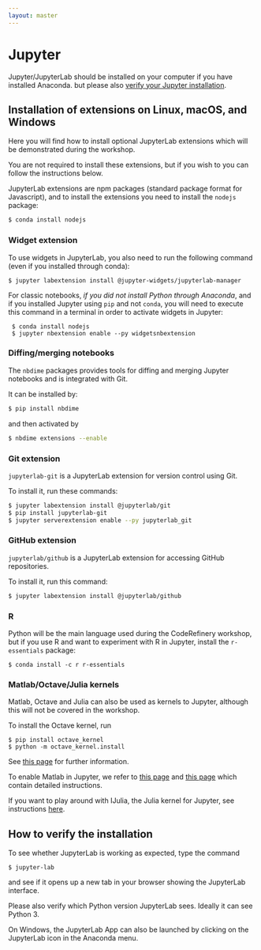 ```yaml
---
layout: master
---
```


# Jupyter

Jupyter/JupyterLab should be installed on your computer if you have installed Anaconda.
but please also [verify your Jupyter installation](#how-to-verify-the-installation).


## Installation of extensions on Linux, macOS, and Windows

Here you will find how to install optional JupyterLab extensions which will be demonstrated
during the workshop.

You are not required to install these extensions, 
but if you wish to you can follow the instructions below.

JupyterLab extensions are npm packages (standard package format for Javascript), 
and to install the extensions you need to install the `nodejs` package:

```bash
$ conda install nodejs
```

### Widget extension

To use widgets in JupyterLab, you also need to run the following
command (even if you installed through conda):

```shell
$ jupyter labextension install @jupyter-widgets/jupyterlab-manager
```

For classic notebooks, *if you did not install Python through Anaconda*, and if you installed Jupyter
using `pip` and not `conda`, you will need to execute this command in a terminal in order to
activate widgets in Jupyter:

```shell
 $ conda install nodejs
 $ jupyter nbextension enable --py widgetsnbextension
```


### Diffing/merging notebooks

The `nbdime` packages provides tools for diffing and merging Jupyter notebooks 
and is integrated with Git.

It can be installed by:
```bash
$ pip install nbdime
```
and then activated by
```bash
$ nbdime extensions --enable
```

### Git extension

`jupyterlab-git` is a JupyterLab extension for version control using Git.  

To install it, run these commands:
```bash
$ jupyter labextension install @jupyterlab/git
$ pip install jupyterlab-git
$ jupyter serverextension enable --py jupyterlab_git
```

### GitHub extension

`jupyterlab/github` is a JupyterLab extension for accessing GitHub repositories.

To install it, run this command:
```bash
$ jupyter labextension install @jupyterlab/github
```

### R

Python will be the main language used during the CodeRefinery workshop, but if
you use R and want to experiment with R in Jupyter, install the
`r-essentials` package:

```shell
$ conda install -c r r-essentials
```

### Matlab/Octave/Julia kernels

Matlab, Octave and Julia can also be used as kernels to Jupyter, 
although this will not be covered in the workshop.

To install the Octave kernel, run

```shell
$ pip install octave_kernel
$ python -m octave_kernel.install
```

See [this page](https://github.com/Calysto/octave_kernel) for further information.

To enable Matlab in Jupyter, we refer to [this page](https://anneurai.net/2015/11/12/matlab-based-ipython-notebooks/) and [this page](https://w01f359.wordpress.com/2016/10/09/matlab-notebook/) which contain detailed instructions. 

If you want to play around with IJulia, the Julia kernel for Jupyter, see instructions [here](https://github.com/JuliaLang/IJulia.jl).


## How to verify the installation

To see whether JupyterLab is working as expected, type the command

```shell
$ jupyter-lab
```

and see if it opens up a new tab in your browser showing the JupyterLab interface.

Please also verify which Python version JupyterLab sees. Ideally it can see Python 3.

On Windows, the JupyterLab App can also be launched by clicking on the 
JupyterLab icon in the Anaconda menu.
